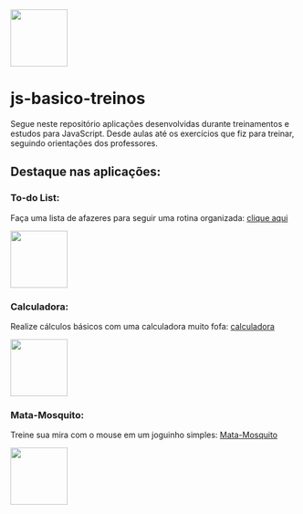 <img src="https://www.bing.com/th?id=OIP.fxMFAWgcs9ASnyZoIMeLJAHaHa&w=145&h=160&c=8&rs=1&qlt=90&o=6&pid=3.1&rm=2" width="100px" height="100px" />

# js-basico-treinos
Segue neste repositório aplicações desenvolvidas durante treinamentos e estudos para JavaScript. Desde aulas até os exercícios que fiz para treinar, seguindo orientações dos professores.

## Destaque nas aplicações:

### To-do List:
  Faça uma lista de afazeres para seguir uma rotina organizada: [clique aqui](https://vvendet.github.io/js-basico-treinos/To-doList/)
  
  
<img src="https://th.bing.com/th/id/OIP.7_2d-xnIrMyJ9U_7UStLqAHaIx?pid=ImgDet&rs=1" width="100px" height="100px" />
 
 

### Calculadora:
  Realize cálculos básicos com uma calculadora muito fofa: [calculadora](https://vvendet.github.io/js-basico-treinos/calculadora/index.html)


<img src="https://th.bing.com/th/id/R.7ac16396d7bde6f78584663721e0890f?rik=Lt0M2urxNPbIuQ&pid=ImgRaw" width="100px" height="100px" />


### Mata-Mosquito:
  Treine sua mira com o mouse em um joguinho simples: [Mata-Mosquito](https://vvendet.github.io/js-basico-treinos/mata-mosquito/)



<img src="https://th.bing.com/th/id/OIP.JzFl1pRJQpzx9Ik_Q-pwdgHaG5?pid=ImgDet&rs=1" width="100px" height="100px" />


